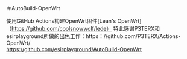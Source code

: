 ＃AutoBuild-OpenWrt

使用GitHub Actions构建OpenWrt固件[Lean's OpenWrt]（https://github.com/coolsnowwolf/lede）
特此感谢P3TERX和esirplayground所做的出色工作：https：//github.com/P3TERX/Actions-OpenWrt/
                                                             https://github.com/esirplayground/AutoBuild-OpenWrt
